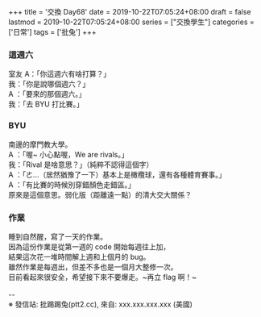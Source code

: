 +++
title = '交換 Day68'
date = 2019-10-22T07:05:24+08:00
draft = false
lastmod = 2019-10-22T07:05:24+08:00
series = ["交換學生"]
categories = ['日常']
tags = ['批兔']
+++
### 這週六 
室友 A：「你這週六有啥打算？」<br>
我：「你是說哪個週六？」<br>
A ：「要來的那個週六。」<br>
我：「去 BYU 打比賽。」<br>

### BYU 
南邊的摩門教大學。<br>
A ：「喔~ 小心點喔，We are rivals。」<br>
我：「Rival 是啥意思？」（純粹不認得這個字）<br>
A ：「ㄜ...（居然猶豫了一下）基本上是橄欖球，還有各種體育賽事。」<br>
A ：「有比賽的時候別穿錯顏色走錯區。」<br>
原來是這個意思。弱化版（距離遠一點）的清大交大關係？<br>

### 作業 
睡到自然醒，寫了一天的作業。<br>
因為這份作業是從第一週的 code 開始每週往上加，<br>
結果這次花一堆時間解上週和上個月的 bug。<br>
雖然作業是每週出，但差不多也是一個月大整修一次。<br>
目前看起來很安全，希望接下來不要爆走。~再立 flag 啊！~<br>
<br>
--<br>
※ 發信站: 批踢踢兔(ptt2.cc), 來自: xxx.xxx.xxx.xxx (美國)<br>
